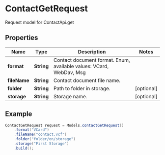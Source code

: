 # ContactGetRequest

Request model for ContactApi.get

## Properties

Name | Type | Description | Notes
---- | ---- | ----------- | -----
**format** | **String**| Contact document format. Enum, available values: VCard, WebDav, Msg |
**fileName** | **String**| Contact document file name. |
**folder** | **String**| Path to folder in storage. | [optional]
**storage** | **String**| Storage name. | [optional]

## Example
```java
ContactGetRequest request = Models.contactGetRequest()
    .format("VCard")
    .fileName("contact.vcf")
    .folder("folder/on/storage")
    .storage("First Storage")
    .build();
```

